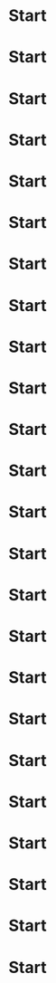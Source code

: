 # Start
# Start
# Start
# Start
# Start
# Start
# Start
# Start
# Start
# Start
# Start
# Start
# Start
# Start
# Start
# Start
# Start
# Start
# Start
# Start
# Start
# Start
# Start
# Start
